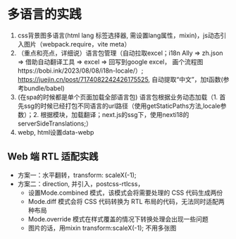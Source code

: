 # 多语言的实践
  1. css背景图多语言(html lang 标签选择器, 需设置lang属性，mixin)，js动态引入图片（webpack.require，vite meta）
  2. （重点和亮点，详细说）语言包管理（自动拉取excel；i18n Ally => zh.json => 借助自动翻译工具 => excel => 回写到google excel， 画个流程图https://bobi.ink/2023/08/08/i18n-locale/）; https://juejin.cn/post/7174082242426175525, 自动提取“中文”，加t函数(参考bundle/babel)
  3. (在spa的时候都是单个页面加载全部语言包) 语言包根据业务动态加载（1. 首先ssg的时候已经打包不同语言的url路径（使用getStaticPaths方法,locale参数）；2. 根据模块，加载翻译；next.js的ssg下，使用nexti18的serverSideTranslations;）
  4. webp, html设置data-webp

## Web 端 RTL 适配实践
  * 方案一：水平翻转，transform: scaleX(-1);
  * 方案二：direction, 并引入，postcss-rtlcss，
    - 设置Mode.combined 模式，该模式会将需要处理的 CSS 代码生成两份
    - Mode.diff 模式会将 CSS 代码转换为 RTL 布局的代码，无法同时适配两种布局
    - Mode.override 模式在样式覆盖的情况下转换处理会出现一些问题
    - 图片的话，用mixin transform:scaleX(-1); 不用多张图